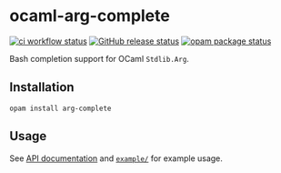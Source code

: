 # ocaml-arg-complete

[![ci workflow status](https://github.com/sim642/ocaml-arg-complete/actions/workflows/ci.yml/badge.svg)](https://github.com/sim642/ocaml-arg-complete/actions/workflows/ci.yml)
[![GitHub release status](https://img.shields.io/github/v/release/sim642/ocaml-arg-complete)](https://github.com/sim642/ocaml-arg-complete/releases)
[![opam package status](https://badgen.net/opam/v/arg-complete)](https://opam.ocaml.org/packages/arg-complete)

Bash completion support for OCaml `Stdlib.Arg`.


## Installation
```console
opam install arg-complete
```

## Usage
See [API documentation](https://sim642.github.io/ocaml-arg-complete/) and [`example/`](example/) for example usage.

